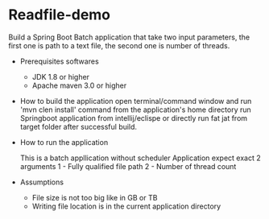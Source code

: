 # Readfile-demo
Build a Spring Boot Batch application that take two input parameters, the first
one is path to a text file, the second one is number of threads.

- Prerequisites softwares
    - JDK 1.8 or higher
    - Apache maven 3.0 or higher

- How to build the application
   open terminal/command window and run 'mvn clen install' command from the application's home directory 
   run Springboot application from intellij/eclispe or directly run fat jat from target folder after successful build.

- How to run the application

    This is a batch appllication without scheduler
    Application expect exact 2 arguments
    1 - Fully qualified file path
    2 - Number of thread count
    
- Assumptions
   - File size is not too big like in GB or TB
   - Writing file location is in the current application directory
   
   
       